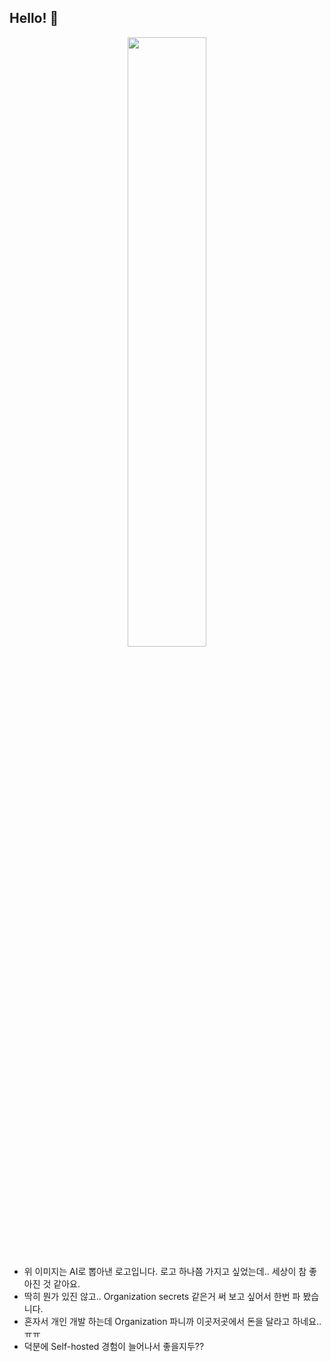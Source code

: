 ## Hello! 👋
<p align="center" width="100%">
  <img width="50%" height="auto" src=https://github.com/LemonDoubleHQ/.github/assets/31124212/edd5e095-d7b3-4000-9d6a-42c5290bbe77 />
</p>

- 위 이미지는 AI로 뽑아낸 로고입니다. 로고 하나쯤 가지고 싶었는데.. 세상이 참 좋아진 것 같아요.
- 딱히 뭔가 있진 않고.. Organization secrets 같은거 써 보고 싶어서 한번 파 봤습니다.
- 혼자서 개인 개발 하는데 Organization 파니까 이곳저곳에서 돈을 달라고 하네요.. ㅠㅠ
- 덕분에 Self-hosted 경험이 늘어나서 좋을지두??
